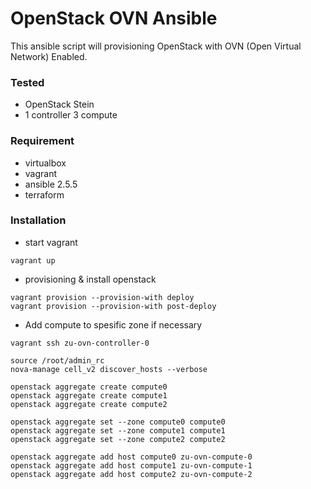 # OpenStack OVN Ansible
This ansible script will provisioning OpenStack with OVN (Open Virtual Network) Enabled.

### Tested
- OpenStack Stein
- 1 controller 3 compute

### Requirement
- virtualbox
- vagrant
- ansible 2.5.5
- terraform

### Installation
- start vagrant
```
vagrant up
```

- provisioning & install openstack
```
vagrant provision --provision-with deploy
vagrant provision --provision-with post-deploy
```

- Add compute to spesific zone if necessary
```
vagrant ssh zu-ovn-controller-0

source /root/admin_rc
nova-manage cell_v2 discover_hosts --verbose

openstack aggregate create compute0
openstack aggregate create compute1
openstack aggregate create compute2

openstack aggregate set --zone compute0 compute0
openstack aggregate set --zone compute1 compute1
openstack aggregate set --zone compute2 compute2

openstack aggregate add host compute0 zu-ovn-compute-0
openstack aggregate add host compute1 zu-ovn-compute-1
openstack aggregate add host compute2 zu-ovn-compute-2
```
